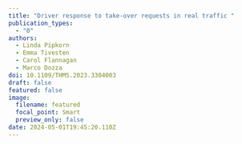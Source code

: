 ```yaml
---
title: "Driver response to take-over requests in real traffic "
publication_types:
  - "0"
authors:
  - Linda Pipkorn
  - Emma Tivesten
  - Carol Flannagan
  - Marco Dozza
doi: 10.1109/THMS.2023.3304003
draft: false
featured: false
image:
  filename: featured
  focal_point: Smart
  preview_only: false
date: 2024-05-01T19:45:20.110Z
---
```

